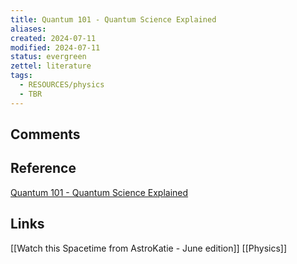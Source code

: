 ```yaml
---
title: Quantum 101 - Quantum Science Explained
aliases: 
created: 2024-07-11
modified: 2024-07-11
status: evergreen
zettel: literature
tags:
  - RESOURCES/physics
  - TBR
---
```

## Comments

## Reference
[Quantum 101 - Quantum Science Explained](https://perimeterinstitute.ca/quantum-101-quantum-science-explained)
## Links
[[Watch this Spacetime from AstroKatie - June edition]]
[[Physics]]


